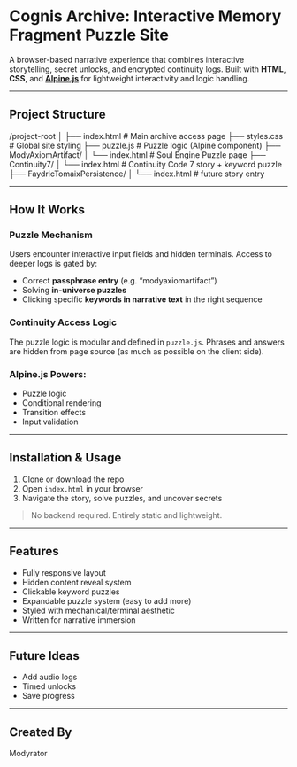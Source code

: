 # Cognis Archive: Interactive Memory Fragment Puzzle Site

A browser-based narrative experience that combines interactive storytelling, secret unlocks, and encrypted continuity logs. Built with **HTML**, **CSS**, and **[Alpine.js](https://alpinejs.dev/)** for lightweight interactivity and logic handling.

---

## Project Structure

/project-root
│
├── index.html # Main archive access page
├── styles.css # Global site styling
├── puzzle.js # Puzzle logic (Alpine component)
├── ModyAxiomArtifact/
│ └── index.html # Soul Engine Puzzle page
├── Continuity7/
│ └── index.html # Continuity Code 7 story + keyword puzzle
├── FaydricTomaixPersistence/
│ └── index.html # future story entry

---

## How It Works

### Puzzle Mechanism

Users encounter interactive input fields and hidden terminals. Access to deeper logs is gated by:

- Correct **passphrase entry** (e.g. “modyaxiomartifact”)
- Solving **in-universe puzzles**
- Clicking specific **keywords in narrative text** in the right sequence

### Continuity Access Logic

The puzzle logic is modular and defined in `puzzle.js`. Phrases and answers are hidden from page source (as much as possible on the client side).

### Alpine.js Powers:

- Puzzle logic
- Conditional rendering
- Transition effects
- Input validation

---

## Installation & Usage

1. Clone or download the repo
2. Open `index.html` in your browser
3. Navigate the story, solve puzzles, and uncover secrets

> No backend required. Entirely static and lightweight.

---

## Features

- Fully responsive layout
- Hidden content reveal system
- Clickable keyword puzzles
- Expandable puzzle system (easy to add more)
- Styled with mechanical/terminal aesthetic
- Written for narrative immersion

---

## Future Ideas

- Add audio logs
- Timed unlocks
- Save progress

---

## Created By

Modyrator
